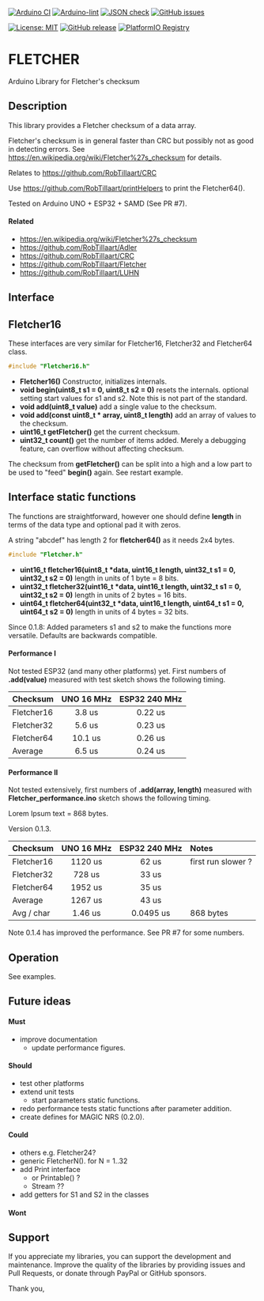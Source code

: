 
[![Arduino CI](https://github.com/RobTillaart/FLETCHER/workflows/Arduino%20CI/badge.svg)](https://github.com/marketplace/actions/arduino_ci)
[![Arduino-lint](https://github.com/RobTillaart/FLETCHER/actions/workflows/arduino-lint.yml/badge.svg)](https://github.com/RobTillaart/FLETCHER/actions/workflows/arduino-lint.yml)
[![JSON check](https://github.com/RobTillaart/FLETCHER/actions/workflows/jsoncheck.yml/badge.svg)](https://github.com/RobTillaart/FLETCHER/actions/workflows/jsoncheck.yml)
[![GitHub issues](https://img.shields.io/github/issues/RobTillaart/FLETCHER.svg)](https://github.com/RobTillaart/FLETCHER/issues)

[![License: MIT](https://img.shields.io/badge/license-MIT-green.svg)](https://github.com/RobTillaart/FLETCHER/blob/master/LICENSE)
[![GitHub release](https://img.shields.io/github/release/RobTillaart/FLETCHER.svg?maxAge=3600)](https://github.com/RobTillaart/FLETCHER/releases)
[![PlatformIO Registry](https://badges.registry.platformio.org/packages/robtillaart/library/FLETCHER.svg)](https://registry.platformio.org/libraries/robtillaart/FLETCHER)


# FLETCHER

Arduino Library for Fletcher's checksum


## Description

This library provides a Fletcher checksum of a data array.

Fletcher's checksum is in general faster than CRC but possibly not as 
good in detecting errors.
See https://en.wikipedia.org/wiki/Fletcher%27s_checksum for details.

Relates to https://github.com/RobTillaart/CRC

Use https://github.com/RobTillaart/printHelpers to print the Fletcher64().

Tested on Arduino UNO + ESP32 + SAMD (See PR #7).


#### Related

- https://en.wikipedia.org/wiki/Fletcher%27s_checksum
- https://github.com/RobTillaart/Adler
- https://github.com/RobTillaart/CRC
- https://github.com/RobTillaart/Fletcher
- https://github.com/RobTillaart/LUHN


## Interface


## Fletcher16

These interfaces are very similar for Fletcher16, Fletcher32 and Fletcher64 class.

```cpp
#include "Fletcher16.h"
```

- **Fletcher16()** Constructor, initializes internals.
- **void begin(uint8_t s1 = 0, uint8_t s2 = 0)** resets the internals.
optional setting start values for s1 and s2. Note this is not part of the standard.
- **void add(uint8_t value)** add a single value to the checksum.
- **void add(const uint8_t \* array, uint8_t length)** add an array of values to the checksum.
- **uint16_t getFletcher()** get the current checksum.
- **uint32_t count()** get the number of items added. Merely a debugging feature, can overflow without affecting checksum.

The checksum from **getFletcher()** can be split into a high and a low part 
to be used to "feed" **begin()** again. See restart example.


## Interface static functions

The functions are straightforward, however one should define **length**
in terms of the data type and optional pad it with zeros.

A string "abcdef" has length 2 for **fletcher64()** as it needs 2x4 bytes.

```cpp
#include "Fletcher.h"
```

- **uint16_t fletcher16(uint8_t \*data, uint16_t length, uint32_t s1 = 0, uint32_t s2 = 0)** length in units of 1 byte = 8 bits.
- **uint32_t fletcher32(uint16_t \*data, uint16_t length, uint32_t s1 = 0, uint32_t s2 = 0)** length in units of 2 bytes = 16 bits.
- **uint64_t fletcher64(uint32_t \*data, uint16_t length, uint64_t s1 = 0, uint64_t s2 = 0)** length in units of 4 bytes = 32 bits.

Since 0.1.8: 
Added parameters s1 and s2 to make the functions more versatile. 
Defaults are backwards compatible.


#### Performance I

Not tested ESP32 (and many other platforms) yet.
First numbers of **.add(value)** measured with test sketch shows the following timing.

| Checksum    |  UNO 16 MHz | ESP32 240 MHz |
|:------------|:-----------:|:-------------:|
| Fletcher16  |     3.8 us  |    0.22 us    |
| Fletcher32  |     5.6 us  |    0.23 us    |
| Fletcher64  |    10.1 us  |    0.26 us    |
| Average     |     6.5 us  |    0.24 us    |


#### Performance II

Not tested extensively, first numbers of **.add(array, length)**
measured with **Fletcher_performance.ino** sketch shows the following timing.

Lorem Ipsum text = 868 bytes.

Version 0.1.3. 

| Checksum    |  UNO 16 MHz | ESP32 240 MHz | Notes              |
|:------------|:-----------:|:-------------:|:-------------------|
| Fletcher16  |    1120 us  |     62 us     | first run slower ? |
| Fletcher32  |     728 us  |     33 us     |                    |
| Fletcher64  |    1952 us  |     35 us     |                    |
| Average     |    1267 us  |     43 us     |                    |
| Avg / char  |    1.46 us  |   0.0495 us   | 868 bytes          |


Note 0.1.4 has improved the performance. See PR #7 for some numbers.


## Operation

See examples.


## Future ideas

#### Must

- improve documentation
  - update performance figures.

#### Should

- test other platforms
- extend unit tests
  - start parameters static functions.
- redo performance tests static functions after parameter addition.
- create defines for MAGIC NRS (0.2.0).

#### Could

- others e.g. Fletcher24?
- generic FletcherN(). for N = 1..32
- add Print interface
  - or Printable() ?
  - Stream ??
- add getters for S1 and S2 in the classes

#### Wont


## Support

If you appreciate my libraries, you can support the development and maintenance.
Improve the quality of the libraries by providing issues and Pull Requests, or
donate through PayPal or GitHub sponsors.

Thank you,
